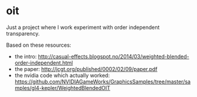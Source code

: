 # oit

Just a project where I work experiment with order independent transparency.

Based on these resources:

- the intro: http://casual-effects.blogspot.no/2014/03/weighted-blended-order-independent.html
- the paper: http://jcgt.org/published/0002/02/09/paper.pdf
- the nvidia code which actually worked: https://github.com/NVIDIAGameWorks/GraphicsSamples/tree/master/samples/gl4-kepler/WeightedBlendedOIT
